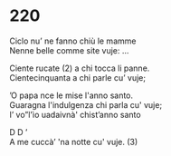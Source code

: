 # 220
  
Ciclo nu’ ne fanno chiù le mamme  
Nenne belle comme site vuje: …  
  
Ciente rucate (2) a chi tocca li panne.  
Cientecinquanta a chi parle cu’ vuje;  
  
’O papa nce le mise l'anno santo.  
Guaragna l'indulgenza chi parla cu' vuje;  
I’ vo”l'ìo uadaivnà' chist’anno santo  
  
D D ’  
A me cuccà’ 'na notte cu' vuje. (3)  
  

